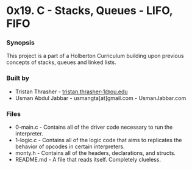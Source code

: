 # 0x19. C - Stacks, Queues - LIFO, FIFO

### Synopsis
This project is a part of a Holberton Curriculum building upon previous concepts of stacks, queues and linked lists.

### Built by
- Tristan Thrasher - tristan.thrasher-1@ou.edu
- Usman Abdul Jabbar - usmangta[at]gmail.com - UsmanJabbar.com

### Files
- 0-main.c - Contains all of the driver code necessary to run the interpreter.
- 1-logic.c - Contains all of the logic code that aims to replicates the behavior of opcodes in certain interpreters.
- monty.h - Contains all of the headers, declarations, and structs.
- README.md - A file that reads itself. Completely clueless.
